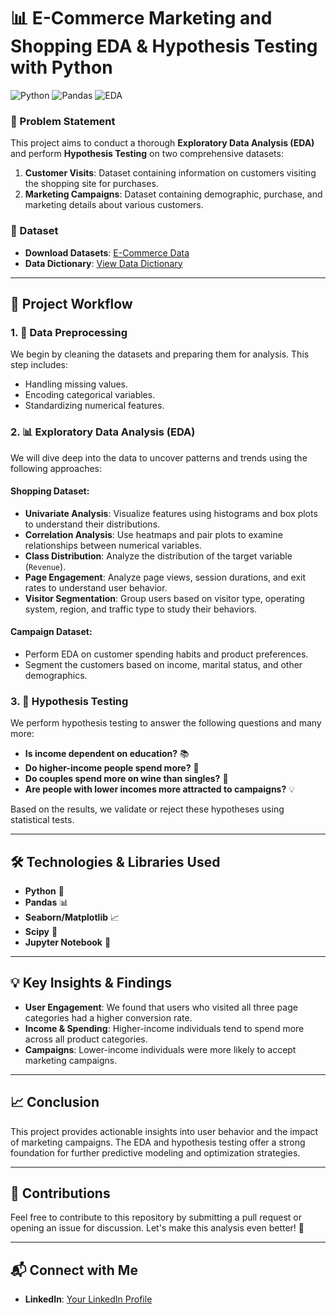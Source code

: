 # 📊 E-Commerce Marketing and Shopping EDA & Hypothesis Testing with Python

![Python](https://img.shields.io/badge/Python-3.8%2B-brightgreen.svg) ![Pandas](https://img.shields.io/badge/Library-Pandas-lightgrey.svg) ![EDA](https://img.shields.io/badge/Analysis-EDA-blue.svg)

### 📝 Problem Statement
This project aims to conduct a thorough **Exploratory Data Analysis (EDA)** and perform **Hypothesis Testing** on two comprehensive datasets:
1. **Customer Visits**: Dataset containing information on customers visiting the shopping site for purchases.
2. **Marketing Campaigns**: Dataset containing demographic, purchase, and marketing details about various customers.

### 📂 Dataset
- **Download Datasets**: [E-Commerce Data](https://drive.google.com/drive/folders/11o4VGwvJKFOElwikEDiLCViWhy2E404R)
- **Data Dictionary**: [View Data Dictionary](https://docs.google.com/document/d/1UX0GipJik6ubEv1GxCYtTdfs5L6z4sZxDpSSosK8JZM/edit?usp=sharing)

---

## 🚀 Project Workflow

### 1. 🔧 Data Preprocessing
We begin by cleaning the datasets and preparing them for analysis. This step includes:
- Handling missing values.
- Encoding categorical variables.
- Standardizing numerical features.

### 2. 📊 Exploratory Data Analysis (EDA)
We will dive deep into the data to uncover patterns and trends using the following approaches:

#### **Shopping Dataset**:
- **Univariate Analysis**: Visualize features using histograms and box plots to understand their distributions.
- **Correlation Analysis**: Use heatmaps and pair plots to examine relationships between numerical variables.
- **Class Distribution**: Analyze the distribution of the target variable (`Revenue`).
- **Page Engagement**: Analyze page views, session durations, and exit rates to understand user behavior.
- **Visitor Segmentation**: Group users based on visitor type, operating system, region, and traffic type to study their behaviors.

#### **Campaign Dataset**:
- Perform EDA on customer spending habits and product preferences.
- Segment the customers based on income, marital status, and other demographics.

### 3. 🧪 Hypothesis Testing
We perform hypothesis testing to answer the following questions and many more:

- **Is income dependent on education?** 📚
- **Do higher-income people spend more?** 💸
- **Do couples spend more on wine than singles?** 🍷
- **Are people with lower incomes more attracted to campaigns?** 💡

Based on the results, we validate or reject these hypotheses using statistical tests.

---

## 🛠️ Technologies & Libraries Used

- **Python** 🐍
- **Pandas** 📊
- **Seaborn/Matplotlib** 📈
- **Scipy** 🧪
- **Jupyter Notebook** 📓

---

## 💡 Key Insights & Findings
- **User Engagement**: We found that users who visited all three page categories had a higher conversion rate.
- **Income & Spending**: Higher-income individuals tend to spend more across all product categories.
- **Campaigns**: Lower-income individuals were more likely to accept marketing campaigns.

---

## 📈 Conclusion
This project provides actionable insights into user behavior and the impact of marketing campaigns. The EDA and hypothesis testing offer a strong foundation for further predictive modeling and optimization strategies.

---

## 🤝 Contributions
Feel free to contribute to this repository by submitting a pull request or opening an issue for discussion. Let's make this analysis even better! 🚀

---

## 📬 Connect with Me
- **LinkedIn**: [Your LinkedIn Profile](https://www.linkedin.com/in/suchi-vats-a2b100279/)



